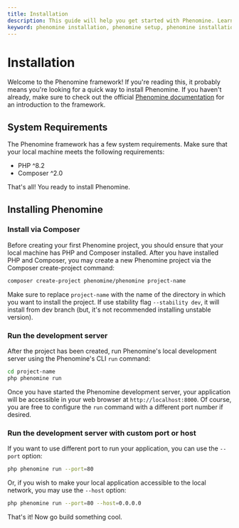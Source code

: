 ```yaml
---
title: Installation
description: This guide will help you get started with Phenomine. Learn how to install Phenomine and run the development server.
keyword: phenomine installation, phenomine setup, phenomine installation guide
---
```


# Installation

Welcome to the Phenomine framework! If you're reading this, it probably means you're looking for a quick way to install Phenomine. If you haven't already, make sure to check out the official [Phenomine documentation](https://phenomine.spentura.com) for an introduction to the framework.

## System Requirements
The Phenomine framework has a few system requirements. Make sure that your local machine meets the following requirements:

- PHP ^8.2
- Composer ^2.0

That's all! You ready to install Phenomine.

## Installing Phenomine

### Install via Composer

Before creating your first Phenomine project, you should ensure that your local machine
has PHP and Composer installed. After you have installed PHP and Composer, you may create a new Phenomine project via the Composer create-project command:

```sh copy
composer create-project phenomine/phenomine project-name
```

Make sure to replace `project-name` with the name of the directory in which you want to install the project.
If use stability flag `--stability dev`, it will install from dev branch (but, it's not recommended installing unstable version).

### Run the development server

After the project has been created, run Phenomine's local development server using the Phenomine's CLI `run` command:

```sh copy
cd project-name
php phenomine run
```

Once you have started the Phenomine development server, your application will be accessible in your web browser at `http://localhost:8000`. Of course, you are free to configure the `run` command with a different port number if desired.

### Run the development server with custom port or host
If you want to use different port to run your application, you can use the `--port` option:

```sh copy
php phenomine run --port=80
```

Or, if you wish to make your local application accessible to the local network, you may use the `--host` option:
```sh copy
php phenomine run --port=80 --host=0.0.0.0
```

That's it! Now go build something cool.
